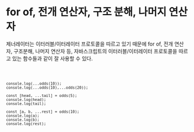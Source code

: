 # for of, 전개 연산자, 구조 분해, 나머지 연산자

제너레이터는 이터러블/이터레이터 프로토콜을 따르고 있기 때문에 for of, 전개 연산자, 구조분해, 나머지 연산자 등, 자바스크립트의 이터러블/이터레이터 프로토콜을 따르고 있는 함수들과 같이 잘 사용할 수 있다. 

<code>

    console.log(...odds(10));
    console.log(...odds(10),...odds(20));

    const [head, ...tail] = odds(5);
    console.log(head);
    console.log(tail);

    const [a, b, ...rest] = odds(10);
    console.log(a);
    console.log(b);
    console.log(rest);
</code>